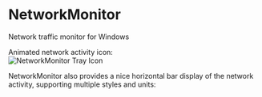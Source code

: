 # NetworkMonitor
Network traffic monitor for Windows

Animated network activity icon:  
![NetworkMonitor Tray Icon](https://whenimbored.xfx.net/wp-content/uploads/2016/07/nm-new-icon.png)

NetworkMonitor also provides a nice horizontal bar display of the network activity, supporting multiple styles and units:  

